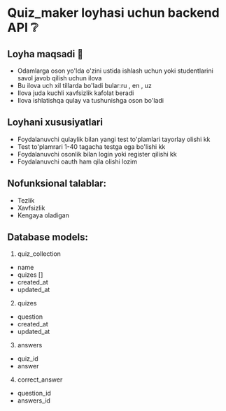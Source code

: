 # Quiz_maker loyhasi uchun backend API ❔

## Loyha maqsadi 🎯
- Odamlarga oson yo'lda o'zini ustida ishlash uchun yoki studentlarini savol javob qilish uchun ilova
- Bu ilova uch xil tillarda bo'ladi bular:ru , en , uz
- Ilova juda kuchli xavfsizlik kafolat beradi
- Ilova ishlatishqa qulay va tushunishga oson bo'ladi

## Loyhani xususiyatlari
- Foydalanuvchi qulaylik bilan yangi test to'plamlari tayorlay olishi kk
- Test to'plamrari 1-40 tagacha testga ega bo'lishi kk
- Foydalanuvchi osonlik bilan login yoki register qilishi kk 
- Foydalanuvchi oauth ham qila olishi lozim 

## Nofunksional talablar:
- Tezlik
- Xavfsizlik
- Kengaya oladigan


## Database models:

1. quiz_collection
  - name
  - quizes []
  - created_at
  - updated_at

2. quizes
  - question
  - created_at
  - updated_at

3. answers
  - quiz_id
  - answer

4. correct_answer
  - question_id
  - answers_id  